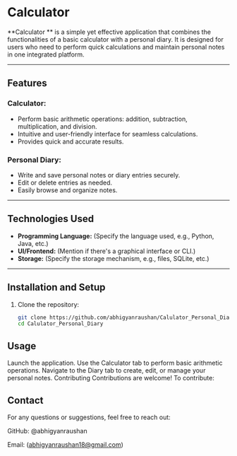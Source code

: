 # Calculator 

**Calculator ** is a simple yet effective application that combines the functionalities of a basic calculator with a personal diary. It is designed for users who need to perform quick calculations and maintain personal notes in one integrated platform.

---

## Features

### Calculator:
- Perform basic arithmetic operations: addition, subtraction, multiplication, and division.
- Intuitive and user-friendly interface for seamless calculations.
- Provides quick and accurate results.

### Personal Diary:
- Write and save personal notes or diary entries securely.
- Edit or delete entries as needed.
- Easily browse and organize notes.

---

## Technologies Used
- **Programming Language:** (Specify the language used, e.g., Python, Java, etc.)
- **UI/Frontend:** (Mention if there's a graphical interface or CLI.)
- **Storage:** (Specify the storage mechanism, e.g., files, SQLite, etc.)

---

## Installation and Setup

1. Clone the repository:
   ```bash
   git clone https://github.com/abhigyanraushan/Calulator_Personal_Diary.git
   cd Calulator_Personal_Diary
## Usage
Launch the application.
Use the Calculator tab to perform basic arithmetic operations.
Navigate to the Diary tab to create, edit, or manage your personal notes.
Contributing
Contributions are welcome! To contribute:

## Contact
For any questions or suggestions, feel free to reach out:

GitHub: @abhigyanraushan

Email: (abhigyanraushan18@gmail.com)
